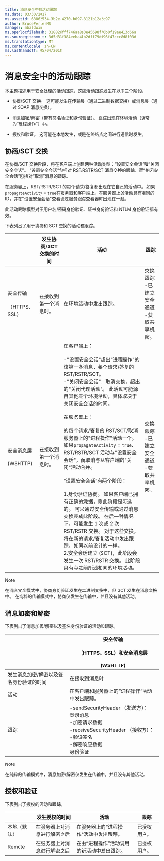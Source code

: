 ```yaml
---
title: 消息安全中的活动跟踪
ms.date: 03/30/2017
ms.assetid: 68862534-3b2e-4270-b097-8121b12a2c97
author: BrucePerlerMS
manager: mbaldwin
ms.openlocfilehash: 31882dfff746aa8e0e45698f70b0f19ae413d66a
ms.sourcegitcommit: 3d5d33f384eeba41b2dff79d096f47ccc8d8f03d
ms.translationtype: MT
ms.contentlocale: zh-CN
ms.lasthandoff: 05/04/2018
---
```

# <a name="activity-tracing-in-message-security"></a>消息安全中的活动跟踪
本主题描述用于安全处理的活动跟踪，这些活动跟踪发生在以下三个阶段。  
  
-   协商/SCT 交换。 这可能发生在传输层（通过二进制数据交换）或消息层（通过 SOAP 消息交换）。  
  
-   消息加密/解密（带有签名验证和身份验证）。 跟踪出现在环境活动（通常为“进程操作”）中。  
  
-   授权和验证。 这可能在本地发生，或是在终结点之间进行通信时发生。  
  
## <a name="negotiationsct-exchange"></a>协商/SCT 交换  
 在协商/SCT 交换阶段，将在客户端上创建两种活动类型：“设置安全会话”和“关闭安全会话”。 “设置安全会话”包括对 RST/RSTR/SCT 消息交换的跟踪，而“关闭安全会话”包括对“取消”消息的跟踪。  
  
 在服务器上，RST/RSTR/SCT 的每个请求/答复都出现在它自己的活动中。 如果`propagateActivity` = `true`在服务器和客户端上，在服务器上的活动具有相同的 ID，并在"设置安全会话"查看通过服务跟踪查看器时出现在一起。  
  
 此活动跟踪模型对于用户名/密码身份验证、证书身份验证和 NTLM 身份验证都有效。  
  
 下表列出了用于协商和 SCT 交换的活动和跟踪。  
  
||发生协商/SCT 交换的时间|活动|跟踪|  
|-|-------------------------------------------------|----------------|------------|  
|安全传输<br /><br /> （HTTPS、SSL）|在接收到第一个消息时。|在环境活动中发出跟踪。|交换跟踪<br />-已建立安全通道<br />-获取共享机密。|  
|安全消息层<br /><br /> (WSHTTP)|在接收到第一个消息时。|在客户端上：<br /><br /> -"设置安全会话"超出"进程操作"的该第一条消息，每个请求/答复的 RST/RSTR/SCT。<br />-"关闭安全会话"，取消交换，超出的"关闭代理活动"。 此活动可能源自其他某个环境活动，具体取决于关闭安全会话的时间。<br /><br /> 在服务器上：<br /><br /> 的每个请求/答复的 RST/SCT/取消服务器上的"进程操作"活动一个。 如果`propagateActivity` = `true`、 RST/RSTR/SCT 活动与"设置安全会话"，而取消与从客户端的"关闭"活动合并。<br /><br /> “设置安全会话”有两个阶段：<br /><br /> 1.身份验证协商。 如果客户端已拥有正确的凭据，则此阶段是可选的。 可以通过安全传输或通过消息交换完成此阶段。 在后一种情况下，可能发生 1 次或 2 次 RST/RSTR 交换。 对于这些交换，将在新的请求/答复活动中发出跟踪，如同以前设计的一样。<br />2.安全会话建立 (SCT)，此阶段会发生一次 RST/RSTR 交换。 此阶段具有与之前所述相同的环境活动。|交换跟踪<br />-已建立安全通道<br />-获取共享机密。|  
  
> [!NOTE]
>  在混合安全模式中，协商身份验证发生在二进制交换中，但 SCT 发生在消息交换中。 在纯粹的传输模式中，协商仅发生在传输中，并且没有其他活动。  
  
## <a name="message-encryption-and-decryption"></a>消息加密和解密  
 下表列出了消息加密/解密以及签名身份验证的活动和跟踪。  
  
||安全传输<br /><br /> （HTTPS、SSL）和安全消息层<br /><br /> (WSHTTP)|  
|-|---------------------------------------------------------------------------------|  
|发生消息加密/解密以及签名身份验证的时间|在接收到消息时|  
|活动|在客户端和服务器上的“进程操作”活动中发出跟踪。|  
|跟踪|-sendSecurityHeader （发送方）：<br />登录消息<br />-加密请求数据<br />-receiveSecurityHeader （接收方）：<br />-验证签名<br />-解密响应数据<br />身份验证|  
  
> [!NOTE]
>  在纯粹的传输模式中，消息加密/解密仅发生在传输中，并且没有其他活动。  
  
## <a name="authorization-and-verification"></a>授权和验证  
 下表列出了授权的活动和跟踪。  
  
||发生授权的时间|活动|跟踪|  
|-|-------------------------------------|----------------|------------|  
|本地（默认）|在服务器上对消息进行解密之后|在服务器上的“进程操作”活动中发出跟踪。|已授权用户。|  
|Remote|在服务器上对消息进行解密之后|在由“进程操作”活动调用的新活动中发出跟踪。|已授权用户。|

